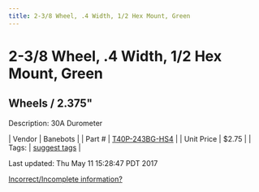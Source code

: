 ```yaml
---
title: 2-3/8 Wheel, .4 Width, 1/2 Hex Mount, Green
---
```


# 2-3/8 Wheel, .4 Width, 1/2 Hex Mount, Green
## Wheels / 2.375"
Description: 	30A Durometer 

| Vendor | Banebots | 
| Part # | [T40P-243BG-HS4](http://www.banebots.com/category/T40P-2375.html) | 
| Unit Price | $2.75 | 
| Tags: | [suggest tags](https://docs.google.com/forms/d/e/1FAIpQLSeWyY8v3RgOty-MyWmh9U0iivNYN_molChYyS-0U-o-kOAv_g/viewform) | 

Last updated: Thu May 11 15:28:47 PDT 2017

 [Incorrect/Incomplete information?](https://docs.google.com/forms/d/e/1FAIpQLSeWyY8v3RgOty-MyWmh9U0iivNYN_molChYyS-0U-o-kOAv_g/viewform)
